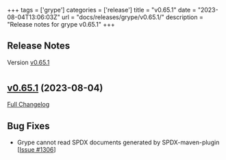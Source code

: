 +++
tags = ['grype']
categories = ['release']
title = "v0.65.1"
date = "2023-08-04T13:06:03Z"
url = "docs/releases/grype/v0.65.1/"
description = "Release notes for grype v0.65.1"
+++

## Release Notes

Version [v0.65.1](https://github.com/anchore/grype/releases/tag/v0.65.1)

# 

## [v0.65.1](https://github.com/anchore/grype/tree/v0.65.1) (2023-08-04)

[Full Changelog](https://github.com/anchore/grype/compare/v0.65.0...v0.65.1)

## Bug Fixes

- Grype cannot read SPDX documents generated by SPDX-maven-plugin [[Issue #1306](https://github.com/anchore/grype/issues/1306)]

